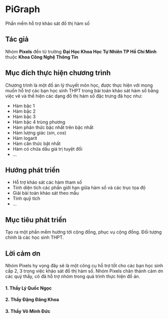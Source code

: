 PiGraph
=======
Phần mềm hỗ trợ khảo sát đồ thị hàm số


Tác giả
-------
Nhóm **Pixels** đến từ trường **Đại Học Khoa Học Tự Nhiên TP Hồ Chí Minh** thuộc **Khoa Công Nghệ Thông Tin**

Mục đích thực hiện chương trình
-------
Chương trình là một đồ án lý thuyết môn học, được thực hiện với mong
muốn hỗ trợ các bạn học sinh THPT trong bài toán khảo sát hàm số bằng việc vẽ và thể hiện các dạng đồ thị hàm số đặc trưng đã học như:
* Hàm bậc 1
* Hàm bậc 2
* Hàm bậc 3
* Hàm bậc 4 trùng phương
* Hàm phân thức bậc nhất trên bậc nhất
* Hàm lượng giác (_sin_, _cos_)
* Hàm logarit
* Hàm căn thức bật nhất
* Hàm có chứa dấu giá trị tuyệt đối
* ...

Hướng phát triển
-------
* Hỗ trợ khảo sát các hàm tham số
* Tính diện tích các phần giới hạn giữa hàm số và các trục tọa độ
* Giải bài toán khảo sát theo mẫu
* Tính quỹ tích
* ...

Mục tiêu phát triển
-------
Tạo ra một phần mềm hướng tới cộng đồng, phục vụ cộng đồng. Đối tượng chính là các học sinh THPT.

Lời cảm ơn
-------
Nhóm Pixels hy vọng đây sẽ là một công cụ hỗ trợ tốt cho các bạn học sinh cấp 2, 3 trong việc khảo sát đồ thị hàm số.
Nhóm Pixels chân thành cảm ơn các quý thầy, cô đã hỗ trợ nhóm trong quá trình thực hiện đồ án.

#### 1. Thầy Lý Quốc Ngọc
#### 2. Thầy Đặng Đăng Khoa
#### 3. Thầy Võ Minh Đức
